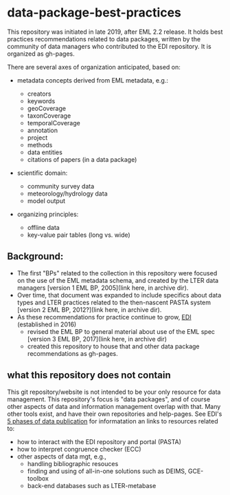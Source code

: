 # data-package-best-practices

This repository was initiated in late 2019, after EML 2.2 release.  It holds best practices recommendations related to data packages, written by the community of data managers who contributed to the EDI repository. It is organized as gh-pages. 

There are several axes of organization anticipated, based on:

- metadata concepts derived from EML metadata, e.g.:
  - creators
  - keywords
  - geoCoverage 
  - taxonCoverage
  - temporalCoverage
  - annotation
  - project
  - methods
  - data entities
  - citations of papers (in a data package)
  
- scientific domain:
  - community survey data
  - meteorology/hydrology data
  - model output
  
- organizing principles:
  - offline data
  - key-value pair tables (long vs. wide)



## Background:
- The first "BPs" related to the collection in this repository were focused on the use of the EML metadata schema, and created by the LTER data managers [version 1 EML BP, 2005](link here, in archive dir). 
- Over time, that document was expanded to include specifics about data types and LTER practices related to the then-nascent PASTA system [version 2 EML BP, 2012?](link here, in archive dir).  
- As these recommendations for practice continue to grow, [EDI](https://environmentaldatainitiative.org) (established in 2016) 
  - revised the EML BP to general material about use of the EML spec [version 3 EML BP, 2017](link here, in archive dir)
  - created this repository to house that and other data package recommendations as gh-pages.
  
  
## what this repository does not contain
This git repository/website is not intended to be your only resource for data management. This repository's focus is "data packages", and of course other aspects of data and information management overlap with that. Many other tools exist, and have their own repositories and help-pages. See EDI's [5 phases of data publication](https://github.com/EDIorg/five_phases_DM) for informatation an links to resources related to:
- how to interact with the EDI repository and portal (PASTA)
- how to interpret congruence checker (ECC)
- other aspects of data mgt, e.g., 
  - handling bibliographic resouces
  - finding and using of all-in-one solutions such as DEIMS, GCE-toolbox
  - back-end databases such as LTER-metabase
